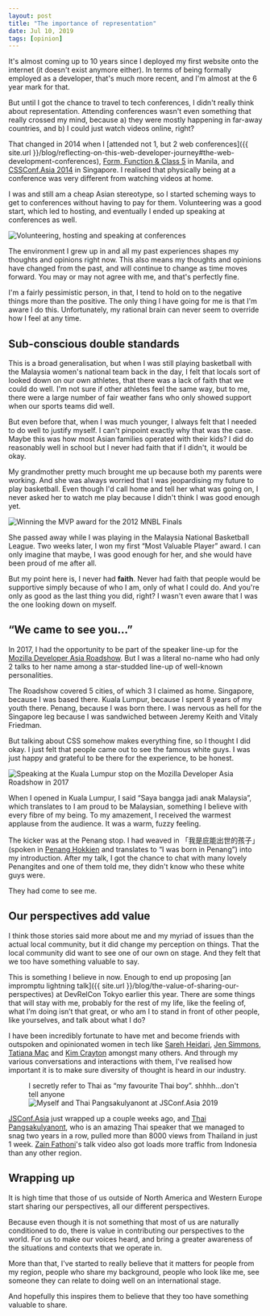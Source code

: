 ```yaml
---
layout: post
title: "The importance of representation"
date: Jul 10, 2019
tags: [opinion]
---
```

It's almost coming up to 10 years since I deployed my first website onto the internet (it doesn't exist anymore either). In terms of being formally employed as a developer, that's much more recent, and I'm almost at the 6 year mark for that.

But until I got the chance to travel to tech conferences, I didn't really think about representation. Attending conferences wasn't even something that really crossed my mind, because a) they were mostly happening in far-away countries, and b) I could just watch videos online, right?

That changed in 2014 when I [attended not 1, but 2 web conferences]({{ site.url }}/blog/reflecting-on-this-web-developer-journey#the-web-development-conferences), [Form, Function & Class 5](http://2014.formfunctionclass.com/) in Manila, and [CSSConf.Asia 2014](https://2014.cssconf.asia/) in Singapore. I realised that physically being at a conference was very different from watching videos at home.

I was and still am a cheap Asian stereotype, so I started scheming ways to get to conferences without having to pay for them. Volunteering was a good start, which led to hosting, and eventually I ended up speaking at conferences as well.

<img srcset="{{ site.url }}/assets/images/posts/representation/rep-480.jpg 480w, {{ site.url }}/assets/images/posts/representation/rep-640.jpg 640w, {{ site.url }}/assets/images/posts/representation/rep-960.jpg 960w, {{ site.url }}/assets/images/posts/representation/rep-1280.jpg 1280w" sizes="(max-width: 400px) 100vw, (max-width: 960px) 75vw, 640px" src="{{ site.url }}/assets/images/posts/representation/rep-640.jpg" alt="Volunteering, hosting and speaking at conferences">

The environment I grew up in and all my past experiences shapes my thoughts and opinions right now. This also means my thoughts and opinions have changed from the past, and will continue to change as time moves forward. You may or may not agree with me, and that's perfectly fine.

I'm a fairly pessimistic person, in that, I tend to hold on to the negative things more than the positive. The only thing I have going for me is that I'm aware I do this. Unfortunately, my rational brain can never seem to override how I feel at any time.

## Sub-conscious double standards

This is a broad generalisation, but when I was still playing basketball with the Malaysia women's national team back in the day, I felt that locals sort of looked down on our own athletes, that there was a lack of faith that we could do well. I'm not sure if other athletes feel the same way, but to me, there were a large number of fair weather fans who only showed support when our sports teams did well.

But even before that, when I was much younger, I always felt that I needed to do well to justify myself. I can't pinpoint exactly why that was the case. Maybe this was how most Asian families operated with their kids? I did do reasonably well in school but I never had faith that if I didn't, it would be okay.

My grandmother pretty much brought me up because both my parents were working. And she was always worried that I was jeopardising my future to play basketball. Even though I'd call home and tell her what was going on, I never asked her to watch me play because I didn't think I was good enough yet.

<img src="{{ site.url }}/assets/images/posts/representation/rep2.jpg" alt="Winning the MVP award for the 2012 MNBL Finals">

She passed away while I was playing in the Malaysia National Basketball League. Two weeks later, I won my first “Most Valuable Player” award. I can only imagine that maybe, I was good enough for her, and she would have been proud of me after all.

But my point here is, I never had **faith**. Never had faith that people would be supportive simply because of who I am, only of what I could do. And you're only as good as the last thing you did, right? I wasn't even aware that I was the one looking down on myself.

## “We came to see you…”

In 2017, I had the opportunity to be part of the speaker line-up for the [Mozilla Developer Asia Roadshow](https://medium.com/mozilla-tech/mozilla-developer-roadshow-asia-chapter-dd44d7342b9c). But I was a literal no-name who had only 2 talks to her name among a star-studded line-up of well-known personalities.

The Roadshow covered 5 cities, of which 3 I claimed as home. Singapore, because I was based there. Kuala Lumpur, because I spent 8 years of my youth there. Penang, because I was born there. I was nervous as hell for the Singapore leg because I was sandwiched between Jeremy Keith and Vitaly Friedman.

But talking about CSS somehow makes everything fine, so I thought I did okay. I just felt that people came out to see the famous white guys. I was just happy and grateful to be there for the experience, to be honest.

<img srcset="{{ site.url }}/assets/images/posts/representation/rep3-480.jpg 480w, {{ site.url }}/assets/images/posts/representation/rep3-640.jpg 640w, {{ site.url }}/assets/images/posts/representation/rep3-960.jpg 960w, {{ site.url }}/assets/images/posts/representation/rep3-1280.jpg 1280w" sizes="(max-width: 400px) 100vw, (max-width: 960px) 75vw, 640px" src="{{ site.url }}/assets/images/posts/representation/rep3-640.jpg" alt="Speaking at the Kuala Lumpur stop on the Mozilla Developer Asia Roadshow in 2017">

When I opened in Kuala Lumpur, I said “Saya bangga jadi anak Malaysia”, which translates to I am proud to be Malaysian, something I believe with every fibre of my being. To my amazement, I received the warmest applause from the audience. It was a warm, fuzzy feeling.

The kicker was at the Penang stop. I had weaved in 「我是庇能出世的孩子」(spoken in [Penang Hokkien](http://penang-hokkien.gitlab.io/) and translates to “I was born in Penang”) into my introduction.  After my talk, I got the chance to chat with many lovely Penangites and one of them told me, they didn't know who these white guys were.

They had come to see me.

## Our perspectives add value

I think those stories said more about me and my myriad of issues than the actual local community, but it did change my perception on things. That the local community did want to see one of our own on stage. And they felt that we too have something valuable to say.

This is something I believe in now. Enough to end up proposing [an impromptu lightning talk]({{ site.url }}/blog/the-value-of-sharing-our-perspectives) at DevRelCon Tokyo earlier this year. There are some things that will stay with me, probably for the rest of my life, like the feeling of, what I’m doing isn’t that great, or who am I to stand in front of other people, like yourselves, and talk about what I do?

I have been incredibly fortunate to have met and become friends with outspoken and opinionated women in tech like [Sareh Heidari](https://twitter.com/sareh88), [Jen Simmons](https://twitter.com/jensimmons), [Tatiana Mac](https://twitter.com/TatianaTMac) and [Kim Crayton](https://twitter.com/KimCrayton1) amongst many others. And through my various conversations and interactions with them, I've realised how important it is to make sure diversity of thought is heard in our industry.

<figure>
    <figcaption>I secretly refer to Thai as “my favourite Thai boy”. shhhh…don't tell anyone</figcaption>
    <img srcset="{{ site.url }}/assets/images/posts/representation/rep4-480.jpg 480w, {{ site.url }}/assets/images/posts/representation/rep4-640.jpg 640w, {{ site.url }}/assets/images/posts/representation/rep4-960.jpg 960w, {{ site.url }}/assets/images/posts/representation/rep4-1280.jpg 1280w" sizes="(max-width: 400px) 100vw, (max-width: 960px) 75vw, 640px" src="{{ site.url }}/assets/images/posts/representation/rep4-640.jpg" alt="Myself and Thai Pangsakulyanont at JSConf.Asia 2019">
</figure>

[JSConf.Asia](https://2019.jsconf.asia/) just wrapped up a couple weeks ago, and [Thai Pangsakulyanont](https://dt.in.th/), who is an amazing Thai speaker that we managed to snag two years in a row, pulled more than 8000 views from Thailand in just 1 week. [Zain Fathoni](https://twitter.com/zainfathoni)'s talk video also got loads more traffic from Indonesia than any other region.

## Wrapping up

It is high time that those of us outside of North America and Western Europe start sharing our perspectives, all our different perspectives.

Because even though it is not something that most of us are naturally conditioned to do, there is value in contributing our perspectives to the world. For us to make our voices heard, and bring a greater awareness of the situations and contexts that we operate in.

More than that, I've started to really believe that it matters for people from my region, people who share my background, people who look like me, see someone they can relate to doing well on an international stage.

And hopefully this inspires them to believe that they too have something valuable to share.